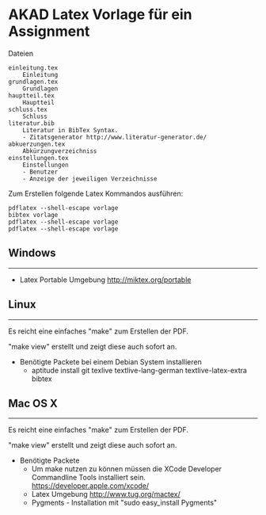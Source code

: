 # AKAD Latex Vorlage für ein Assignment

Dateien

	einleitung.tex 
		Einleitung
	grundlagen.tex
		Grundlagen
	hauptteil.tex
		Hauptteil
	schluss.tex
		Schluss
	literatur.bib
		Literatur in BibTex Syntax. 
		- Zitatsgenerator http://www.literatur-generator.de/
	abkuerzungen.tex
		Abkürzungverzeichniss
	einstellungen.tex
		Einstellungen
		- Benutzer
		- Anzeige der jeweiligen Verzeichnisse


Zum Erstellen folgende Latex Kommandos ausführen:

	pdflatex --shell-escape vorlage
	bibtex vorlage
	pdflatex --shell-escape vorlage
	pdflatex --shell-escape vorlage



## Windows
-------

* Latex Portable Umgebung http://miktex.org/portable

## Linux
-----

Es reicht eine einfaches "make" zum Erstellen der PDF. 

"make view" erstellt und zeigt diese auch sofort an.

* Benötigte Packete bei einem Debian System installieren
  * aptitude install git texlive textlive-lang-german textlive-latex-extra bibtex


## Mac OS X 
--------

Es reicht eine einfaches "make" zum Erstellen der PDF. 

"make view" erstellt und zeigt diese auch sofort an.

* Benötigte Packete
  * Um make nutzen zu können müssen die XCode Developer Commandline Tools installiert sein. https://developer.apple.com/xcode/
  * Latex Umgebung http://www.tug.org/mactex/
  * Pygments - Installation mit "sudo easy_install Pygments"
